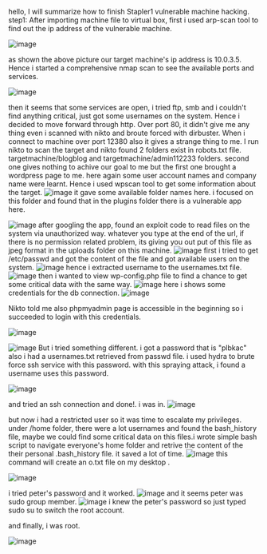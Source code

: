 hello, I will summarize how to finish Stapler1 vulnerable machine hacking.
step1: After importing machine file to virtual box, first i used arp-scan tool to find out the ip address of the vulnerable machine.

![image](https://github.com/harunsvnc/Stapler1_Write-Up/assets/75423540/0d0e6e34-babc-4c78-8e77-717a725beb87)

as shown the above picture our target machine's ip address is 10.0.3.5. Hence i started a comprehensive nmap scan to see the available ports and services.

![image](https://github.com/harunsvnc/Stapler1_Write-Up/assets/75423540/e2bbfa22-c823-462c-8bf8-d0d7d3a8e6bc)

then it seems that some services are open, i tried ftp, smb and i couldn't find anything critical, just got some usernames on the system. Hence i decided to move forward through http. Over port 80, it didn't
give me any thing even i scanned with nikto and broute forced with dirbuster. When i connect to machine over port 12380 also it gives a strange thing to me. I run nikto to scan the target and nikto found
2 folders exist in robots.txt file. targetmachine/blogblog and targetmachine/admin112233 folders. second one gives nothing to achive our goal to me but the first one brought a wordpress page to me. here again
some user account names and company name were learnt. Hence i used wpscan tool to get some information about the target.
![image](https://github.com/harunsvnc/Stapler1_Write-Up/assets/75423540/196fb2a4-8d86-4ed7-b84c-dc24f0364e18)
it gave some available folder names here. i focused on this folder and found that in the plugins folder there is a vulnerable app here.

![image](https://github.com/harunsvnc/Stapler1_Write-Up/assets/75423540/997d4026-2156-4636-83c1-b8188033474f)
after googling the app, found an exploit code to read files on the system via unauthorized way. whatever you type at the end of the url, if there is no permission related problem, its giving you out put of 
this file as jpeg format in the uploads folder on this machine.
![image](https://github.com/harunsvnc/Stapler1_Write-Up/assets/75423540/97c41316-b1b2-4d62-af2d-f6ed9e560d5c)
first i tried to get /etc/passwd and got the content of the file and got available users on the system.
![image](https://github.com/harunsvnc/Stapler1_Write-Up/assets/75423540/f9196582-8db3-4953-b085-db7f95f43ac2)
hence i extracted username to the usernames.txt file.
![image](https://github.com/harunsvnc/Stapler1_Write-Up/assets/75423540/773ded00-07b7-471e-8b64-303de037e748)
then i wanted to view wp-config.php file to find a chance to get some critical data with the same way.
![image](https://github.com/harunsvnc/Stapler1_Write-Up/assets/75423540/8938e91f-86c6-4f4a-a22d-2ca6d81d4e7d)
here i shows some credentials for the db connection.
![image](https://github.com/harunsvnc/Stapler1_Write-Up/assets/75423540/1a5f5fc8-e973-411f-af63-6df66fb3255b)

Nikto told me also phpmyadmin page is accessible in the beginning so i succeeded to login with this credentials.


![image](https://github.com/harunsvnc/Stapler1_Write-Up/assets/75423540/a8c0d898-896a-43a5-844f-2d79ec911882)

![image](https://github.com/harunsvnc/Stapler1_Write-Up/assets/75423540/80db47f4-4da2-457f-a480-4a27accd4ac2)
 But i tried something different. i got a password that is "plbkac" also i had a usernames.txt retrieved from passwd file.
 i used hydra to brute force ssh service with this password. with this spraying attack, i found a username uses this password.

![image](https://github.com/harunsvnc/Stapler1_Write-Up/assets/75423540/b3b419fe-d24a-41d5-a039-9d38c91f79c7)

and tried an ssh connection and done!. i was in.
![image](https://github.com/harunsvnc/Stapler1_Write-Up/assets/75423540/d3d3f7b5-ae07-4720-befc-d8757cb2795e)

but now i had a restricted user so it was time to escalate my privileges.
under /home folder, there were a lot usernames and found the bash_history file, maybe we could find some critical data on this files.i wrote simple bash
script to navigate everyone's home folder and retrive the content of the their personal .bash_history file. it saved a lot of time.
![image](https://github.com/harunsvnc/Stapler1_Write-Up/assets/75423540/105983b4-1b49-431b-a94f-460cd233a6d9)
this command will create an o.txt file on my desktop .

![image](https://github.com/harunsvnc/Stapler1_Write-Up/assets/75423540/7113317c-e2e3-45fb-9769-0c8616fb5186)

i tried peter's password and it worked.
![image](https://github.com/harunsvnc/Stapler1_Write-Up/assets/75423540/bc3ba2b3-6c9a-452c-a6b1-5330d9ae07b1)
and it seems peter was  sudo group member.
![image](https://github.com/harunsvnc/Stapler1_Write-Up/assets/75423540/bf7a3e7a-780d-406d-8493-c0bbda7e25ae)
i knew the peter's password so just typed sudo su to switch the root account.

and finally, i was root.

![image](https://github.com/harunsvnc/Stapler1_Write-Up/assets/75423540/6e149391-ed20-472d-a7cc-14ff179dac97)












